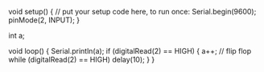 void setup() {
  // put your setup code here, to run once:
  Serial.begin(9600);
  pinMode(2, INPUT);
}

int a;

void loop() {
  Serial.println(a);
  if (digitalRead(2) == HIGH) {
    a++;
    // flip flop
    while (digitalRead(2) == HIGH) delay(10);
  }
}